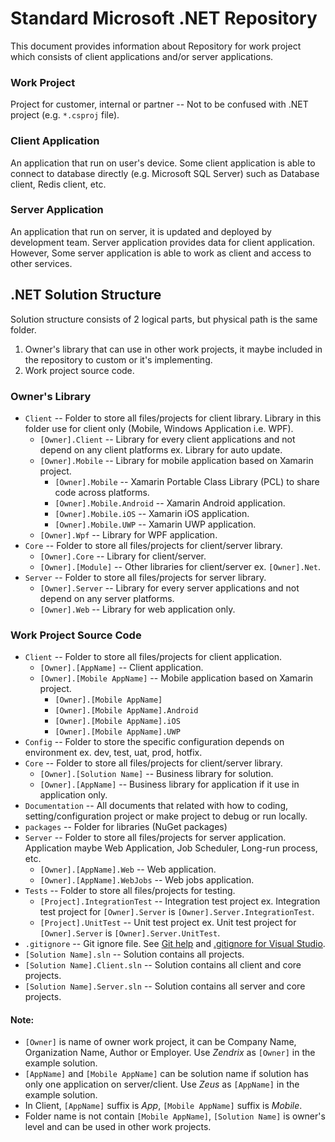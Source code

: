# Standard Microsoft .NET Repository

This document provides information about Repository for work project which consists of client applications and/or server applications.

### Work Project
Project for customer, internal or partner -- Not to be confused with .NET project (e.g. `*.csproj` file).

### Client Application
An application that run on user's device. Some client application is able to connect to database directly (e.g. Microsoft SQL Server) such as Database client, Redis client, etc.

### Server Application
An application that run on server, it is updated and deployed by development team. Server application provides data for client application. However, Some server application is able to work as client and access to other services.

## .NET Solution Structure
Solution structure consists of 2 logical parts, but physical path is the same folder.
1. Owner's library that can use in other work projects, it maybe included in the repository to custom or it's implementing.
2. Work project source code.

### Owner's Library
- `Client` -- Folder to store all files/projects for client library. Library in this folder use for client only (Mobile, Windows Application i.e. WPF). 
  - `[Owner].Client` -- Library for every client applications and not depend on any client platforms ex. Library for auto update.
  - `[Owner].Mobile` -- Library for mobile application based on Xamarin project.
    - `[Owner].Mobile` -- Xamarin Portable Class Library (PCL) to share code across platforms.
    - `[Owner].Mobile.Android` -- Xamarin Android application.
    - `[Owner].Mobile.iOS` -- Xamarin iOS application.
    - `[Owner].Mobile.UWP` -- Xamarin UWP application.
  - `[Owner].Wpf` -- Library for WPF application.
- `Core` -- Folder to store all files/projects for client/server library.
  - `[Owner].Core` -- Library for client/server.
  - `[Owner].[Module]` -- Other libraries for client/server ex. `[Owner].Net`.
- `Server` -- Folder to store all files/projects for server library.
  - `[Owner].Server` -- Library for every server applications and not depend on any server platforms.
  - `[Owner].Web` -- Library for web application only.

### Work Project Source Code
- `Client` -- Folder to store all files/projects for client application.
  - `[Owner].[AppName]` -- Client application.
  - `[Owner].[Mobile AppName]` -- Mobile application based on Xamarin project.
    - `[Owner].[Mobile AppName]`
    - `[Owner].[Mobile AppName].Android`
    - `[Owner].[Mobile AppName].iOS`
    - `[Owner].[Mobile AppName].UWP`
- `Config` -- Folder to store the specific configuration depends on environment ex. dev, test, uat, prod, hotfix.
- `Core` -- Folder to store all files/projects for client/server library.
  - `[Owner].[Solution Name]` -- Business library for solution.
  - `[Owner].[AppName]` -- Business library for application if it use in application only.
- `Documentation` -- All documents that related with how to coding, setting/configuration project or make project to debug or run locally.
- `packages` -- Folder for libraries (NuGet packages)
- `Server` -- Folder to store all files/projects for server application. Application maybe Web Application, Job Scheduler, Long-run process, etc.
  - `[Owner].[AppName].Web` -- Web application.
  - `[Owner].[AppName].WebJobs` -- Web jobs application.
- `Tests` -- Folder to store all files/projects for testing.
  - `[Project].IntegrationTest` -- Integration test project ex. Integration test project for `[Owner].Server` is `[Owner].Server.IntegrationTest`.
  - `[Project].UnitTest` -- Unit test project ex. Unit test project for `[Owner].Server` is `[Owner].Server.UnitTest`.
- `.gitignore` -- Git ignore file. See [Git help](https://git-scm.com/docs/gitignore) and [.gitignore for Visual Studio](https://github.com/github/gitignore/blob/master/VisualStudio.gitignore).
- `[Solution Name].sln` -- Solution contains all projects.
- `[Solution Name].Client.sln` -- Solution contains all client and core projects.
- `[Solution Name].Server.sln` -- Solution contains all server and core projects.

#### Note:
- `[Owner]` is name of owner work project, it can be Company Name, Organization Name, Author or Employer. Use *Zendrix* as `[Owner]` in the example solution.
- `[AppName]` and `[Mobile AppName]` can be solution name if solution has only one application on server/client. Use *Zeus* as `[AppName]` in the example solution.
- In Client, `[AppName]` suffix is *App*, `[Mobile AppName]` suffix is *Mobile*.
- Folder name is not contain `[Mobile AppName]`, `[Solution Name]` is owner's level and can be used in other work projects.

